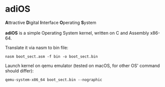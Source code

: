 # adiOS

<b>A</b>ttractive <b>D</b>igital <b>I</b>nterface <b>O</b>perating <b>S</b>ystem<br><br>
<b>adiOS</b> is a simple Operating System kernel, written on C and Assembly x86-64.

[//]: # (## Contents)

Translate it via nasm to bin file:
```shell
nasm boot_sect.asm -f bin -o boot_sect.bin
```

Launch kernel on qemu emulator (tested on macOS, for other OS' command should differ):
```shell
qemu-system-x86_64 boot_sect.bin --nographic
```